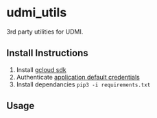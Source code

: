 # udmi_utils

3rd party utilities for UDMI.

## Install Instructions
1. Install [gcloud sdk](https://cloud.google.com/sdk/docs/install)
2. Authenticate [application default credentials](https://cloud.google.com/sdk/gcloud/reference/auth/application-default)
3. Install dependancies `pip3 -i requirements.txt`


## Usage

